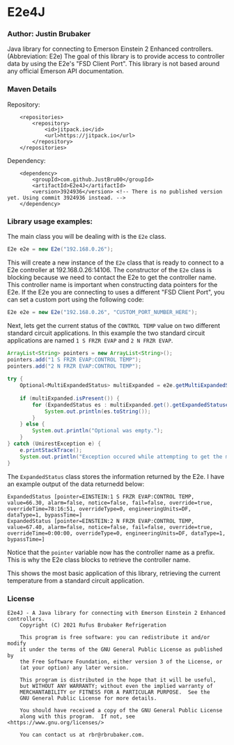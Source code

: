 # E2e4J 
### Author: Justin Brubaker
Java library for connecting to Emerson Einstein 2 Enhanced controllers. (Abbreviation: E2e)
The goal of this library is to provide access to controller data by using the E2e's "FSD Client Port".
This library is not based around any official Emerson API documentation.

### Maven Details
Repository:
```
	<repositories>
		<repository>
			<id>jitpack.io</id>
			<url>https://jitpack.io</url>
		</repository>
	</repositories>
```

Dependency:
```
	<dependency>
		<groupId>com.github.JustBru00</groupId>
		<artifactId>E2e4J</artifactId>
		<version>3924936</version> <!-- There is no published version yet. Using commit 3924936 instead. -->
	</dependency>
```

### Library usage examples:
The main class you will be dealing with is the `E2e` class. 
```Java
E2e e2e = new E2e("192.168.0.26");
```

This will create a new instance of the `E2e` class that is ready to connect to a E2e controller at 192.168.0.26:14106.
The constructor of the `E2e` class is blocking because we need to contact the E2e to get the controller name.
This controller name is important when constructing data pointers for the E2e.
If the E2e you are connecting to uses a different "FSD Client Port", you can set a custom port using the following code:
```Java
E2e e2e = new E2e("192.168.0.26", "CUSTOM_PORT_NUMBER_HERE");
```

Next, lets get the current status of the `CONTROL TEMP` value on two different standard circuit applications.
In this example the two standard circuit applications are named `1 S FRZR EVAP` and `2 N FRZR EVAP`.
```Java
ArrayList<String> pointers = new ArrayList<String>();
pointers.add("1 S FRZR EVAP:CONTROL TEMP");
pointers.add("2 N FRZR EVAP:CONTROL TEMP");
		
try {
	Optional<MultiExpandedStatus> multiExpanded = e2e.getMultiExpandedStatus(pointers);
	
	if (multiExpanded.isPresent()) {
		for (ExpandedStatus es : multiExpanded.get().getExpandedStatuses()) {
			System.out.println(es.toString());
		}
	} else {
		System.out.println("Optional was empty.");
	}				
} catch (UnirestException e) {
	e.printStackTrace();
	System.out.println("Exception occured while attempting to get the multi expanded status.");
}
```

The `ExpandedStatus` class stores the information returned by the E2e. I have an example output of the data returnedd below:
```
ExpandedStatus [pointer=EINSTEIN:1 S FRZR EVAP:CONTROL TEMP, value=66.30, alarm=false, notice=false, fail=false, override=true, overrideTime=78:16:51, overrideType=0, engineeringUnits=DF, dataType=1, bypassTime=]
ExpandedStatus [pointer=EINSTEIN:2 N FRZR EVAP:CONTROL TEMP, value=67.40, alarm=false, notice=false, fail=false, override=true, overrideTime=0:00:00, overrideType=0, engineeringUnits=DF, dataType=1, bypassTime=]
```

Notice that the `pointer` variable now has the controller name as a prefix. This is why the E2e class blocks to retrieve the controller name.

This shows the most basic application of this library, retrieving the current temperature from a standard circuit application. 

### License
```
E2e4J - A Java library for connecting with Emerson Einstein 2 Enhanced controllers.
    Copyright (C) 2021 Rufus Brubaker Refrigeration

    This program is free software: you can redistribute it and/or modify
    it under the terms of the GNU General Public License as published by
    the Free Software Foundation, either version 3 of the License, or
    (at your option) any later version.

    This program is distributed in the hope that it will be useful,
    but WITHOUT ANY WARRANTY; without even the implied warranty of
    MERCHANTABILITY or FITNESS FOR A PARTICULAR PURPOSE.  See the
    GNU General Public License for more details.

    You should have received a copy of the GNU General Public License
    along with this program.  If not, see <https://www.gnu.org/licenses/>
    
    You can contact us at rbr@rbrubaker.com.
```    



